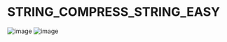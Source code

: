 # STRING_COMPRESS_STRING_EASY
![image](https://user-images.githubusercontent.com/115396834/220718406-361fa7e2-6b46-4e49-a048-4a99b7d3ce1d.png)
![image](https://user-images.githubusercontent.com/115396834/220718441-3e1cb3a1-f9bb-4834-9715-b77a981c6925.png)
